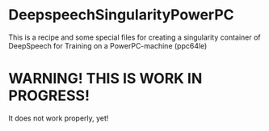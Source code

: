 # DeepspeechSingularityPowerPC
This is a recipe and some special files for creating a singularity container of DeepSpeech for Training on a PowerPC-machine (ppc64le)

# WARNING! THIS IS WORK IN PROGRESS!

It does not work properly, yet!
